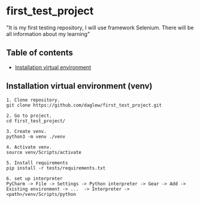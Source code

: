 # first_test_project
 "It is my first testing repository, I will use framework Selenium. There will be all information about my learning"

## Table of contents
* [Installation virtual environment](#installation-virtual-environment-venv)

## Installation virtual environment (venv)

```
1. Clone repository.
git clone https://github.com/daglew/first_test_project.git

2. Go to project.
cd first_test_project/

3. Create venv.
python3 -m venv ./venv

4. Activate venv.
source venv/Scripts/activate

5. Install requirements
pip install -r tests/requirements.txt

6. set up interpreter
PyCharm -> File -> Settings -> Python interpreter -> Gear -> Add -> Existing environment -> ...  -> Interpreter -> <path>/venv/Scripts/python
``` 